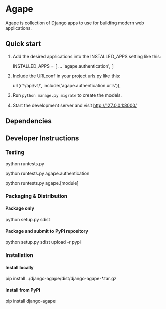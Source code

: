 # Agape


Agape is collection of Django apps to use for building modern
web applications.


## Quick start


1. Add the desired applications into the INSTALLED_APPS setting like this:

    INSTALLED_APPS = [
        ...
        'agape.authentication',
    ]

2. Include the URLconf in your project urls.py like this:

    url(r'^/api/v1/', include('agape.authentication.urls')),


3. Run `python manage.py migrate` to create the models.

4. Start the development server and visit http://127.0.0.1:8000/


## Dependencies




## Developer Instructions

### Testing

python runtests.py 

python runtests.py agape.authentication

python runtests.py agape.[module]

### Packaging & Distribution

#### Package only
python setup.py sdist

#### Package and submit to PyPi repository
python setup.py sdist upload -r pypi

### Installation

#### Install locally

pip install ../django-agape/dist/django-agape-*.tar.gz

#### Install from PyPi

pip install django-agape